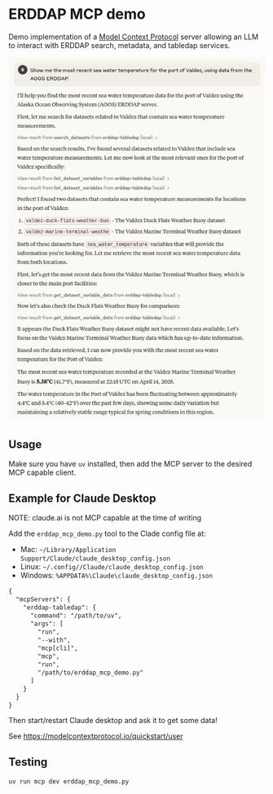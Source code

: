 # ERDDAP MCP demo

Demo implementation of a [Model Context Protocol](https://modelcontextprotocol.io/) server
allowing an LLM to interact with ERDDAP search, metadata, and tabledap services.

![Example usage](example.png)

## Usage

Make sure you have `uv` installed, then add the MCP server to the desired MCP capable client.

## Example for Claude Desktop

NOTE: claude.ai is not MCP capable at the time of writing

Add the `erddap_mcp_demo.py` tool to the Clade config file at:

* Mac: `~/Library/Application Support/Claude/claude_desktop_config.json`
* Linux: `~/.config//Claude/claude_desktop_config.json`
* Windows: `%APPDATA%\Claude\claude_desktop_config.json`

```
{
  "mcpServers": {
    "erddap-tabledap": {
      "command": "/path/to/uv",
      "args": [
        "run",
        "--with",
        "mcp[cli]",
        "mcp",
        "run",
        "/path/to/erddap_mcp_demo.py"
      ]
    }
  }
}
```

Then start/restart Claude desktop and ask it to get some data!

See https://modelcontextprotocol.io/quickstart/user

## Testing

```
uv run mcp dev erddap_mcp_demo.py
```
